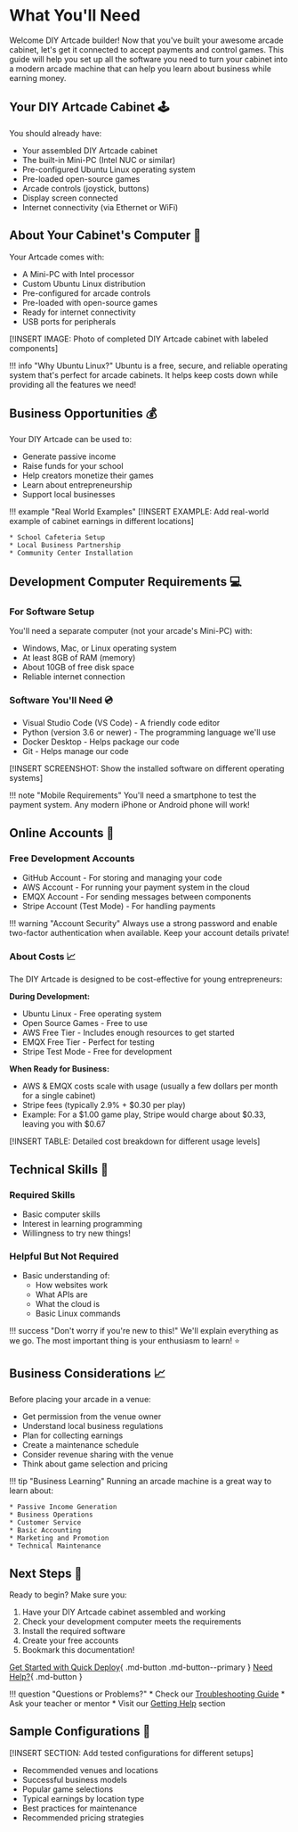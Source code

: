 # What You'll Need

Welcome DIY Artcade builder! Now that you've built your awesome arcade cabinet, let's get it connected to accept payments and control games. This guide will help you set up all the software you need to turn your cabinet into a modern arcade machine that can help you learn about business while earning money.

## Your DIY Artcade Cabinet :joystick:

You should already have:

* Your assembled DIY Artcade cabinet
* The built-in Mini-PC (Intel NUC or similar)
* Pre-configured Ubuntu Linux operating system
* Pre-loaded open-source games
* Arcade controls (joystick, buttons)
* Display screen connected
* Internet connectivity (via Ethernet or WiFi)

## About Your Cabinet's Computer :penguin:

Your Artcade comes with:

* A Mini-PC with Intel processor
* Custom Ubuntu Linux distribution
* Pre-configured for arcade controls
* Pre-loaded with open-source games
* Ready for internet connectivity
* USB ports for peripherals

[!INSERT IMAGE: Photo of completed DIY Artcade cabinet with labeled components]

!!! info "Why Ubuntu Linux?"
    Ubuntu is a free, secure, and reliable operating system that's perfect for arcade cabinets. It helps keep costs down while providing all the features we need!

## Business Opportunities :moneybag:

Your DIY Artcade can be used to:

* Generate passive income
* Raise funds for your school
* Help creators monetize their games
* Learn about entrepreneurship
* Support local businesses

!!! example "Real World Examples"
    [!INSERT EXAMPLE: Add real-world example of cabinet earnings in different locations]

    * School Cafeteria Setup
    * Local Business Partnership
    * Community Center Installation

## Development Computer Requirements :computer:

### For Software Setup

You'll need a separate computer (not your arcade's Mini-PC) with:

* Windows, Mac, or Linux operating system
* At least 8GB of RAM (memory)
* About 10GB of free disk space
* Reliable internet connection

### Software You'll Need :cd:

* Visual Studio Code (VS Code) - A friendly code editor
* Python (version 3.6 or newer) - The programming language we'll use
* Docker Desktop - Helps package our code
* Git - Helps manage our code

[!INSERT SCREENSHOT: Show the installed software on different operating systems]

!!! note "Mobile Requirements"
    You'll need a smartphone to test the payment system. Any modern iPhone or Android phone will work!

## Online Accounts :key:

### Free Development Accounts

* GitHub Account - For storing and managing your code
* AWS Account - For running your payment system in the cloud
* EMQX Account - For sending messages between components
* Stripe Account (Test Mode) - For handling payments

!!! warning "Account Security"
    Always use a strong password and enable two-factor authentication when available. Keep your account details private!

### About Costs :chart_with_upwards_trend:

The DIY Artcade is designed to be cost-effective for young entrepreneurs:

**During Development:**

* Ubuntu Linux - Free operating system
* Open Source Games - Free to use
* AWS Free Tier - Includes enough resources to get started
* EMQX Free Tier - Perfect for testing
* Stripe Test Mode - Free for development

**When Ready for Business:**

* AWS & EMQX costs scale with usage (usually a few dollars per month for a single cabinet)
* Stripe fees (typically 2.9% + $0.30 per play)
* Example: For a $1.00 game play, Stripe would charge about $0.33, leaving you with $0.67

[!INSERT TABLE: Detailed cost breakdown for different usage levels]

## Technical Skills :brain:

### Required Skills

* Basic computer skills
* Interest in learning programming
* Willingness to try new things!

### Helpful But Not Required

* Basic understanding of:
    * How websites work
    * What APIs are
    * What the cloud is
    * Basic Linux commands

!!! success "Don't worry if you're new to this!"
    We'll explain everything as we go. The most important thing is your enthusiasm to learn! :star:

## Business Considerations :chart_with_upwards_trend:

Before placing your arcade in a venue:

* Get permission from the venue owner
* Understand local business regulations
* Plan for collecting earnings
* Create a maintenance schedule
* Consider revenue sharing with the venue
* Think about game selection and pricing

!!! tip "Business Learning"
    Running an arcade machine is a great way to learn about:

    * Passive Income Generation
    * Business Operations
    * Customer Service
    * Basic Accounting
    * Marketing and Promotion
    * Technical Maintenance

## Next Steps :footprints:

Ready to begin? Make sure you:

1. Have your DIY Artcade cabinet assembled and working
2. Check your development computer meets the requirements
3. Install the required software
4. Create your free accounts
5. Bookmark this documentation!

[Get Started with Quick Deploy](../quick-deploy/overview.md){ .md-button .md-button--primary }
[Need Help?](../troubleshooting/getting-help.md){ .md-button }

!!! question "Questions or Problems?"
    * Check our [Troubleshooting Guide](../troubleshooting/common-issues.md)
    * Ask your teacher or mentor
    * Visit our [Getting Help](../troubleshooting/getting-help.md) section

## Sample Configurations :dart:

[!INSERT SECTION: Add tested configurations for different setups]

* Recommended venues and locations
* Successful business models
* Popular game selections
* Typical earnings by location type
* Best practices for maintenance
* Recommended pricing strategies
